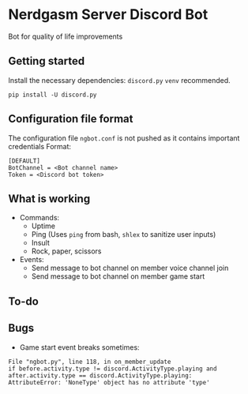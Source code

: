 # Nerdgasm Server Discord Bot
Bot for quality of life improvements

## Getting started
Install the necessary dependencies: `discord.py`
`venv` recommended.
```
pip install -U discord.py
```

## Configuration file format
The configuration file `ngbot.conf` is not pushed as it contains important credentials
Format:
```
[DEFAULT]
BotChannel = <Bot channel name>
Token = <Discord bot token>
```

## What is working
- Commands:
  - Uptime
  - Ping (Uses `ping` from bash, `shlex` to sanitize user inputs)
  - Insult
  - Rock, paper, scissors
- Events:
  - Send message to bot channel on member voice channel join
  - Send message to bot channel on member game start
  
## To-do

## Bugs
- Game start event breaks sometimes:
```
File "ngbot.py", line 118, in on_member_update
if before.activity.type != discord.ActivityType.playing and after.activity.type == discord.ActivityType.playing:
AttributeError: 'NoneType' object has no attribute 'type'
```